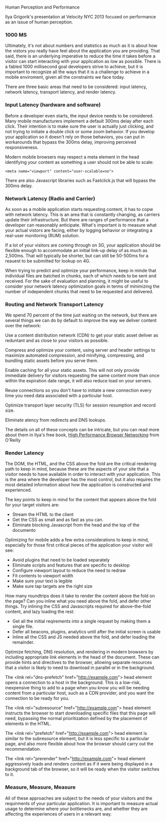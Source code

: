 Human Perception and Performance

Ilya Grigorik's presentation at Velocity NYC 2013 focused on performance as an issue of human perception.

### 1000 MS
Ultimately, it's not about numbers and statistics as much as it is about how the vistors you really have feel about the application you are providing. That said, there is an underlying imperative to reduce the time it takes before a visitor can start interacting with your application as low as possible. There is a fabled 1000 millisecond goal developers strive to achieve, but it is important to recognize all the ways that it is a challenge to achieve in a mobile enviroment, given all the constraints we face today.

There are three basic areas that need to be considered: input latency, network latency, transport latency, and render latency.

### Input Latency (hardware and software)

Before a developer even starts, the input device needs to be considered. Many mobile manufacturers implement a default 300ms delay after each click. Their intention is to make sure the user is actually just clicking, and not trying to initiate a double click or some zoom behavior. If you develop your application so it doesn't rely on those behaviors, you can put in workarounds that bypass the 300ms delay, improving perceived responsiveness.

Modern mobile browsers may respect a meta element in the head identifying your content as something a user should not be able to scale:
```
<meta name="viewport" content="user-scalable=no">
```
There are also Javascript libraries such as Fastclick.js that will bypass the 300ms delay.

### Network Latency (Radio and Carrier)
As soon as a mobile application starts requesting content, it has to copw with network latency. This is an area that is constantly changing, as carriers update their infrastructure. But there are ranges of performance that a developer can reasonably anticipate. What's important is to measure what your actual vistors are facing, either by logging behavior or integrating a real-user monitoring (RUM) solution.

If a lot of your visitors are coming through on 3G, your application should be flexible enough to accommodate an initial link-up delay of as much as  2,500ms. That will typically be shorter, but can still be 50-500ms for a reauest to be submitted for lookup on 4G.

When trying to predict and optimize your performance, keep in minde that individual files are batched in chunks, each of which needs to be sent and received. For the sake of evaluation and planning, it might be useful to consider your network latency optimization goals in terms of minimizing the number of independent chunks that need to be requested and delivered.

### Routing and Network Transport Latency
We spend 70 percent of the time just waiting on the network, but there are several things we can do by default to improve the way we deliver content over the network:

Use a content distribution network (CDN) to get your static asset deliver as reduntant and as close to your visitors as possible.

Compress and optimize your content, using server and header settings to maximize automated compression, and minifying, compressing, and bundling static assets before you serve them.

Enable caching for all your static assets. This will not only provide immediate delivery for visitors requesting the same content more than once within the expiration date range, it will also reduce load on your servers.

Reuse connections so you don't have to initiate a new connection every time you need data associated with a particular host.

Optimize transport layer security (TLS) for session resumption and record size.

Eliminate atency from redirects and DNS lookups.

The details on all of these concepts can be intricate, but you can read more about them in Ilya's free book, [High Performance Browser Networking](http://bit.ly/browser-networking) from O'Reilly

### Render Latency
The DOM, the HTML, and the CSS above the fold are the critical rendering path to keep in mind, because these are the aspects of your site that a visitor needs to have available in order to interact with your application. This is the area where the developer has the most control, but it also requires the most detailed information about how the application is constructed and experienced.

The key points to keep in mind for the content that appears above the fold for your target visitors are:
- Stream the HTML to the client
- Get the CSS as small and as fast as you can.
- Eliminate blocking Javascript from the head and the top of the documento

Optimizing for mobile adds a few extra considerations to keep in mind, especially for those first critical pieces of the application your visitor will see:
- Avoid plugins that need to be loaded separately
- Eliminate scripts and features that are specific to desktop
- Configure viewport layout to reduce the need to redraw
- Fit contents to viewport width
- Make sure your text is legible
- Make sure tap targets are the right size

How many roundtrips does it take to render the content above the fold on the page? Can you inline what you need above the fold, and defer other things. Try inlining the CSS and Javascripts required for above-the-fold content, and lazy loading the rest:
- Get all the initial reqirements into a single request by making them a single file.
- Defer all beacons, plugins, analytics until after the initial screen is usable
- Inline all the CSS and JS needed above the fold, and defer loading the remainder.

Optimize fetching, DNS resolution, and rendering in modern browsers by including appropriate link elements in the head of the document. These can provide hints and directives to the browser, allowing separate resources that a visitor is likely to need to download in parallel or in the background.

The &lt;link rel="dns-prefetch" href="http://example.com"&gt; head element opens a connection to a host in the background. This is a low-risk, inexpensive thing to add to a page when you know you will be needing content from a particular host, such as a CDN provider, and you want the connection to be ready for you.

The &lt;link rel="subresource" href="http://example.com"&gt; head element instructs the browser to start downloading specific files that this page will need, bypassing the normal prioritization defined by the placement of elements in the HTML.

The &lt;link rel="prefetch" href="http://example.com"&gt; head element is similar to the subresource element, but it is less specific to a particular page, and also more flexible about how the browser should carry out the recommendation. 

The &lt;link rel="prerender" href="http://example.com"&gt; head element aggressively loads and renders content as if it were being displayed in a background tab of the browser, so it will be ready when the visitor switches to it.

### Measure, Measure, Measure
All of these approaches are subject to the needs of your visitors and the requirments of your particular application. It is important to measure actual usage to determine where your bottlenecks are, and whether they are affecting the experiences of users in a relevant way.
